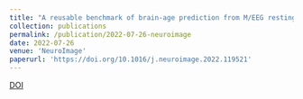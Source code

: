```yaml
---
title: "A reusable benchmark of brain-age prediction from M/EEG resting-state signals"
collection: publications
permalink: /publication/2022-07-26-neuroimage
date: 2022-07-26
venue: 'NeuroImage'
paperurl: 'https://doi.org/10.1016/j.neuroimage.2022.119521'
---
```


[DOI](https://doi.org/10.1016/j.neuroimage.2022.119521)
